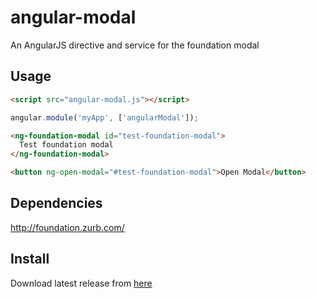 angular-modal
=============

An AngularJS directive and service for the foundation modal

## Usage

```html
<script src="angular-modal.js"></script>
```
```js
angular.module('myApp', ['angularModal']);
```

```html
<ng-foundation-modal id="test-foundation-modal">
  Test foundation modal
</ng-foundation-modal>

<button ng-open-modal="#test-foundation-modal">Open Modal</button>
```

## Dependencies

http://foundation.zurb.com/

## Install

Download latest release from [here](https://github.com/aklaiber/angular-modal/tree/master/build)
